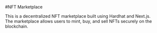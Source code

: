 #NFT Marketplace

This is a decentralized NFT marketplace built using Hardhat and Next.js. The marketplace allows users to mint, buy, and sell NFTs securely on the blockchain.
